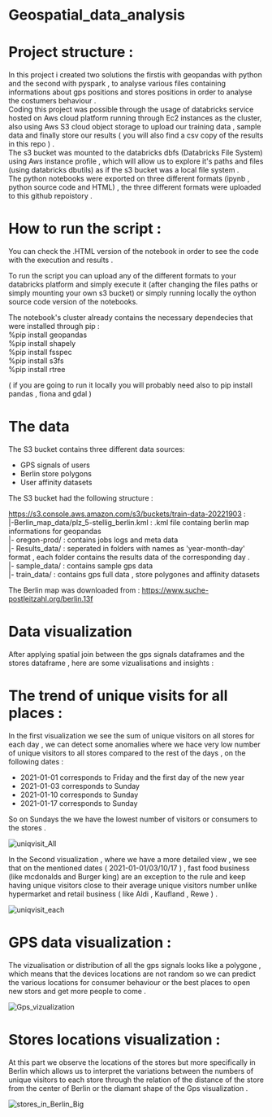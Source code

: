 # Geospatial_data_analysis

# Project structure :

In this project i created two solutions the firstis with geopandas with python and the second with pyspark , to analyse various files containing informations about gps positions and stores positions in order to analyse the costumers behaviour .<br/>
Coding this project was possible through the usage of databricks service hosted on Aws cloud platform running through  Ec2 instances as the cluster, also using Aws S3 cloud object storage to upload our training data , sample data and finally store our results ( you will also find a csv copy of the results in this repo ) .<br/>
The s3 bucket was mounted to the databricks dbfs (Databricks File System) using Aws instance profile , which will allow us to explore it's paths and files (using databricks dbutils) as if the s3 bucket was a local file system . <br/>
The python notebooks were exported on three different formats (ipynb , python source code and HTML) , the three different formats were uploaded to this github repoistory .<br/>

# How to run the script : 

You can check the .HTML version of the notebook in order to see the code with the execution and results . 

To run the script you can upload any of the different formats to your databricks platform and simply execute it (after changing the files paths or simply mounting your own s3 bucket) or simply running locally the oython source code version of the notebooks.

The notebook's cluster already contains the necessary dependecies that were installed through pip : <br/>
%pip install geopandas <br/>
%pip install shapely <br/>
%pip install fsspec <br/>
%pip install s3fs  <br/>
%pip install rtree  <br/>

( if you are going to run it locally you will probably need also to pip install pandas , fiona and gdal )

# The data 
The S3 bucket contains three different data sources:
- GPS signals of users 
- Berlin store polygons
- User affinity datasets

The S3 bucket had the following structure :

https://s3.console.aws.amazon.com/s3/buckets/train-data-20221903 : <br/>
|-Berlin_map_data/plz_5-stellig_berlin.kml  : .kml file containg berlin map informations for geopandas <br/>
|- oregon-prod/ : contains jobs logs and meta data <br/>
|- Results_data/ : seperated in folders with names as 'year-month-day' format  , each folder contains the results data of the corresponding day . <br/>
|- sample_data/	: contains sample gps data <br/>
|- train_data/ : contains gps full data , store polygones and affinity datasets <br/>

The Berlin map was downloaded from  : https://www.suche-postleitzahl.org/berlin.13f
                                                                
# Data visualization 

After applying spatial join between the gps signals dataframes and the stores dataframe , here are some vizualisations and insights : 

# The trend of unique visits for all places : 

In the first visualization we see the sum of unique visitors on all stores for each day , we can detect some anomalies where we hace very low number of unique visitors to all stores compared to the rest of the days , on the following dates : <br/>
- 2021-01-01  corresponds to Friday and the first day of the new year <br/>
- 2021-01-03 corresponds to Sunday   <br/>
- 2021-01-10  corresponds to Sunday  <br/>
- 2021-01-17  corresponds to Sunday <br/>

So on Sundays the we have the lowest number of visitors or consumers to the stores .

![uniqvisit_All](https://user-images.githubusercontent.com/17991782/159584401-b30eb670-1b4c-4b0e-929e-b73bc5fde517.png)

In the Second visualization , where we have a more detailed view , we see that on the mentioned dates ( 2021-01-01/03/10/17 ) , fast food business (like mcdonalds and Burger king) are an exception to the rule and keep having unique visitors close to their average unique visitors number unlike hypermarket and retail business ( like Aldi , Kaufland , Rewe ) .

![uniqvisit_each](https://user-images.githubusercontent.com/17991782/159584411-63e1d20b-5960-4c4e-b4ba-4ecda4017a20.png)



# GPS data visualization : 

The vizualisation or distribution of all the gps signals looks like a polygone , which means that the devices locations are not random so we can predict the various locations for consumer behaviour or the best places to open new stors and get more people to come .<br/>

![Gps_vizualization](https://user-images.githubusercontent.com/17991782/159584439-79a9dc5a-baaa-44a2-9a0b-682ea89afa2c.png)



# Stores locations visualization : 

At this part we observe the locations of the stores but more specifically in Berlin which allows us to interpret the variations between the numbers of unique visitors to each store through the relation of the distance of the store from the center of Berlin or the diamant shape of the Gps visualization .



![stores_in_Berlin_Big](https://user-images.githubusercontent.com/17991782/159584472-025bdeca-3568-436f-b4fd-22a3efcbe29d.png)











